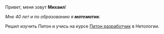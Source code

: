 Привет, меня зовут __Михаил__!  

*Мне 40 лет и по образованию я __математик__.*  

Решил изучить Питон и учись на курсе <u>Питон разработчик</u> в Нетологии.  